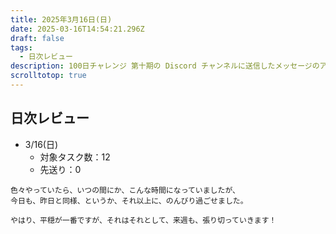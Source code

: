 ```yaml
---
title: 2025年3月16日(日)
date: 2025-03-16T14:54:21.296Z
draft: false
tags:
  - 日次レビュー
description: 100日チャレンジ 第十期の Discord チャンネルに送信したメッセージのアーカイブ
scrolltotop: true
---
```


## 日次レビュー

- 3/16(日)
  - 対象タスク数：12
  - 先送り：0

```
色々やっていたら、いつの間にか、こんな時間になっていましたが、
今日も、昨日と同様、というか、それ以上に、のんびり過ごせました。

やはり、平穏が一番ですが、それはそれとして、来週も、張り切っていきます！
```
